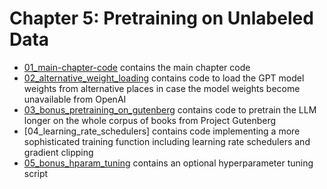# Chapter 5: Pretraining on Unlabeled Data

- [01_main-chapter-code](01_main-chapter-code) contains the main chapter code
- [02_alternative_weight_loading](02_alternative_weight_loading) contains code to load the GPT model weights from alternative places in case the model weights become unavailable from OpenAI
- [03_bonus_pretraining_on_gutenberg](03_bonus_pretraining_on_gutenberg) contains code to pretrain the LLM longer on the whole corpus of books from Project Gutenberg
- [04_learning_rate_schedulers] contains code implementing a more sophisticated training function including learning rate schedulers and gradient clipping
- [05_bonus_hparam_tuning](05_bonus_hparam_tuning) contains an optional hyperparameter tuning script